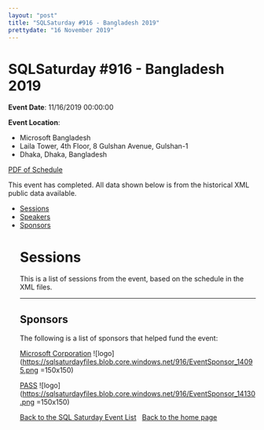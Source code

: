 ```yaml
---
layout: "post" 
title: "SQLSaturday #916 - Bangladesh 2019" 
prettydate: "16 November 2019" 
---
```

# SQLSaturday #916 - Bangladesh 2019
 
**Event Date**: 11/16/2019 00:00:00
 
**Event Location**:
- Microsoft Bangladesh
- Laila Tower, 4th Floor, 8 Gulshan Avenue, Gulshan-1
- Dhaka, Dhaka, Bangladesh
 
<a href="/PDF/0916.pdf">PDF of Schedule</a>
 
This event has completed. All data shown below is from the historical XML public data available.
<ul>
   <li><a href="#sessions">Sessions</a></li>
   <li><a href="#speakers">Speakers</a></li>
   <li><a href="#sponsors">Sponsors</a></li>
 
 
 
# <a name="sessions"></a>Sessions
This is a list of sessions from the event, based on the schedule in the XML files.
 
----------------------------------------------------------------------------------- 
## <a name="sponsors"></a>Sponsors
The following is a list of sponsors that helped fund the event:
 
[Microsoft Corporation](https://www.microsoft.com/en-us/server-cloud/products/sql-server/)
![logo](https://sqlsaturdayfiles.blob.core.windows.net/916/EventSponsor_14095.png =150x150)
 
[PASS](http://www.pass.org)
![logo](https://sqlsaturdayfiles.blob.core.windows.net/916/EventSponsor_14130.png =150x150)
 
[Back to the SQL Saturday Event List](/past.html)
&nbsp;
[Back to the home page](/index.html)
